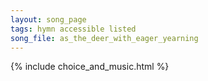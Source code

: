 ```yaml
---
layout: song_page
tags: hymn accessible listed
song_file: as_the_deer_with_eager_yearning
---
```


{% include choice_and_music.html %}
